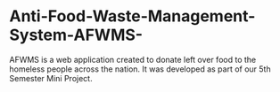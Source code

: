 # Anti-Food-Waste-Management-System-AFWMS-
AFWMS is a web application created to donate left over food to the homeless people across the nation. It was developed as part of our 5th Semester Mini Project. 
